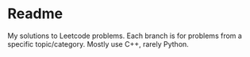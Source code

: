 # Readme

My solutions to Leetcode problems. Each branch is for
problems from a specific topic/category. Mostly use C++, rarely Python.

